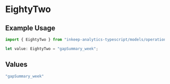 # EightyTwo

## Example Usage

```typescript
import { EightyTwo } from "inkeep-analytics-typescript/models/operations";

let value: EightyTwo = "gapSummary_week";
```

## Values

```typescript
"gapSummary_week"
```